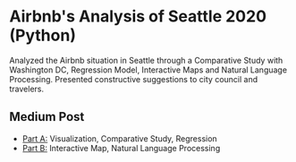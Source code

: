# Airbnb's Analysis of Seattle 2020 (Python)
Analyzed the Airbnb situation in Seattle through a Comparative Study with Washington DC, Regression Model, Interactive Maps and Natural Language Processing. Presented constructive suggestions to city council and travelers.

## Medium Post
- [Part A:](https://towardsdatascience.com/airbnb-part-a-python-visualization-comparative-study-regression-7466c0cb5a1d) Visualization, Comparative Study, Regression
- [Part B:](https://towardsdatascience.com/airbnb-part-b-python-interactive-map-natural-language-processing-48d472f14da3?gi=263a56774b5c) Interactive Map, Natural Language Processing 
